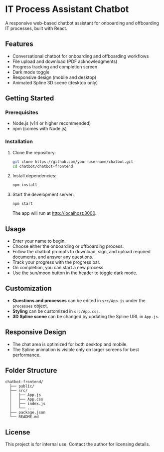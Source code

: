 # IT Process Assistant Chatbot

A responsive web-based chatbot assistant for onboarding and offboarding IT processes, built with React.

## Features
- Conversational chatbot for onboarding and offboarding workflows
- File upload and download (PDF acknowledgments)
- Progress tracking and completion screen
- Dark mode toggle
- Responsive design (mobile and desktop)
- Animated Spline 3D scene (desktop only)

## Getting Started

### Prerequisites
- Node.js (v14 or higher recommended)
- npm (comes with Node.js)

### Installation
1. Clone the repository:
   ```bash
   git clone https://github.com/your-username/chatbot.git
   cd chatbot/chatbot-frontend
   ```
2. Install dependencies:
   ```bash
   npm install
   ```
3. Start the development server:
   ```bash
   npm start
   ```
   The app will run at [http://localhost:3000](http://localhost:3000).

## Usage
- Enter your name to begin.
- Choose either the onboarding or offboarding process.
- Follow the chatbot prompts to download, sign, and upload required documents, and answer any questions.
- Track your progress with the progress bar.
- On completion, you can start a new process.
- Use the sun/moon button in the header to toggle dark mode.

## Customization
- **Questions and processes** can be edited in `src/App.js` under the `processes` object.
- **Styling** can be customized in `src/App.css`.
- **3D Spline scene** can be changed by updating the Spline URL in `App.js`.

## Responsive Design
- The chat area is optimized for both desktop and mobile.
- The Spline animation is visible only on larger screens for best performance.

## Folder Structure
```
chatbot-frontend/
  ├── public/
  ├── src/
  │   ├── App.js
  │   ├── App.css
  │   ├── index.js
  │   └── ...
  ├── package.json
  └── README.md
```

## License
This project is for internal use. Contact the author for licensing details.
